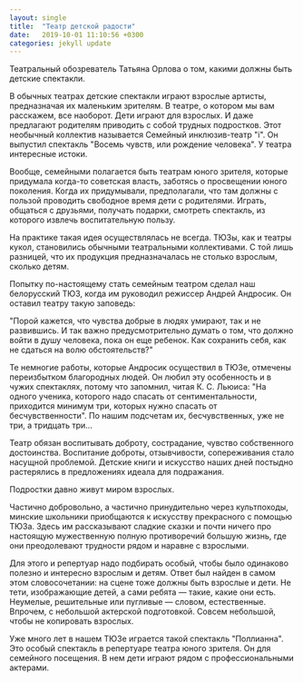 ```yaml
---
layout: single
title:  "Театр детской радости"
date:   2019-10-01 11:10:56 +0300
categories: jekyll update
---
```

Театральный обозреватель Татьяна Орлова о том, какими должны быть детские спектакли.

В обычных театрах детские спектакли играют взрослые артисты, предназначая их маленьким зрителям. В театре, о котором мы вам расскажем, все наоборот. Дети играют для взрослых. И даже предлагают родителям приводить с собой трудных подростков. Этот необычный коллектив называется Семейный инклюзив-театр "i". Он выпустил спектакль "Восемь чувств, или рождение человека". У театра интересные истоки.

Вообще, семейными полагается быть театрам юного зрителя, которые придумала когда-то советская власть, заботясь о просвещении юного поколения. Когда их придумывали, предполагали, что там должны с пользой проводить свободное время дети с родителями. Играть, общаться с друзьями, получать подарки, смотреть спектакль, из которого извлечь воспитательную пользу.


На практике такая идея осуществлялась не всегда. ТЮЗы, как и театры кукол, становились обычными театральными коллективами. С той лишь разницей, что их продукция предназначалась не столько взрослым, сколько детям.

Попытку по-настоящему стать семейным театром сделал наш белорусский ТЮЗ, когда им руководил режиссер Андрей Андросик. Он оставил театру такую заповедь:

"Порой кажется, что чувства добрые в людях умирают, так и не развившись. И так важно предусмотрительно думать о том, что должно войти в душу человека, пока он еще ребенок. Как сохранить себя, как не сдаться на волю обстоятельств?"

Те немногие работы, которые Андросик осуществил в ТЮЗе, отмечены переизбытком благородных людей. Он любил эту особенность и в чужих спектаклях, потому что запомнил, читая К. С. Льюиса: "На одного ученика, которого надо спасать от сентиментальности, приходится минимум три, которых нужно спасать от бесчувственности". По нашим подсчетам их, бесчувственных, уже не три, а тридцать три...

Театр обязан воспитывать доброту, сострадание, чувство собственного достоинства. Воспитание доброты, отзывчивости, сопереживания стало насущной проблемой. Детские книги и искусство наших дней постыдно растерялись в предложениях идеала для подражания.

Подростки давно живут миром взрослых.

Частично добровольно, а частично принудительно через культпоходы, минские школьники приобщаются к искусству прекрасного с помощью ТЮЗа. Здесь им рассказывают сладкие сказки и почти ничего про настоящую мужественную полную противоречий большую жизнь, где они преодолевают трудности рядом и наравне с взрослыми. 

Для этого и репертуар надо подбирать особый, чтобы было одинаково полезно и интересно взрослым и детям. Ответ был найден в самом этом словосочетании: на сцене тоже должны быть взрослые и дети. Не тети, изображающие детей, а сами ребята — такие, какие они есть. Неумелые, решительные или пугливые — словом, естественные. Впрочем, с небольшой актерской подготовкой. Совсем небольшой, чтобы не копировать взрослых.

Уже много лет в нашем ТЮЗе играется такой спектакль "Поллианна". Это особый спектакль в репертуаре театра юного зрителя. Он для семейного посещения. В нем дети играют рядом с профессиональными актерами.

[jekyll-docs]: https://jekyllrb.com/docs/home
[jekyll-gh]:   https://github.com/jekyll/jekyll
[jekyll-talk]: https://talk.jekyllrb.com/
